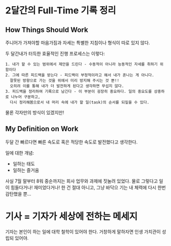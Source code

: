 # 2달간의 Full-Time 기록 정리

## How Things Should Work

주니어가 가져야할 마음가짐과 자세는 특별한 지침이나 형식이 따로 있지 않다. 

두 달간내가 터득한 효율적인 진행 프로세스는 이렇다: 
```
1. 내가 할 수 있는 범위에서 제안을 드린다 - 수동적이 아니라 능동적인 자세를 취하기 위함이다
2. 그에 따른 피드백을 받는다 - 피드백이 부정적이라고 해서 내가 혼나는 게 아니다. 
  잘못된 방향으로 가는 것을 위에서 미리 방지해 주시는 것 뿐!! 
  오히려 이를 통해 내가 더 발전하게 된다고 생각하면 무섭지 않다. 
3. 피드백을 정리하여 기록으로 남긴다 - 이 부분이 굉장히 중요하다. 일의 중요도를 상중하로 나누어 구분하고, 
  다시 정리해봄으로서 내 머리 속에 내가 할 일(task)의 순서를 되짚을 수 있다. 
```

물론 각자만의 방식이 있겠지만! 

## My Definition on Work

두달 간 빠르다면 빠른 속도로 혹은 적당한 속도로 발전했다고 생각한다. 

일에 대한 개념: 
  - 일하는 태도
  - 일하는 즐거움

사실 7월 말부터 8워 중순까지는 회사 업무와 과제에 짓눌려 있었다. 
물로 그렇다고 일이 힘들다거나! 재미었다거나! 한 건 절대 아니고, 그냥 바닥으 기는 내 체력에 다시 한번 감탄했을 뿐...


# 기사 = 기자가 세상에 전하는 메세지

기자는 본인이 하는 일에 대학 철학이 있어야 한다. 거창하게 말하자면 인생 가치관이 성립되 있어야. 
